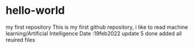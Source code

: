 # hello-world
my first repository
This is my first github repository, i like to read
machine learning/Artificial Intelligence 
Date :19feb2022
update 5 done
added all reuired files
